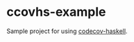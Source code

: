 ccovhs-example
==============

Sample project for using [codecov-haskell][ccovhs].

[ccovhs]: https://github.com/8c6794b6/codecov-haskell
